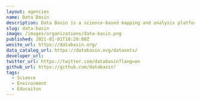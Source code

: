 ```yaml
---
layout: agencies
name: Data Basin
description: Data Basin is a science-based mapping and analysis platform that supports learning, research, and sustainable environmental stewardship. Data Basin is used by over 36000 scientists, natural resource practitioners, students & educators, and interested citizens from diverse sectors and geographies.
slug: data-basin
image: /images/organizations/data-basin.png
published: 2021-01-01T10:20:00Z
wesite_url: https://databasin.org/
data_catalog_url: https://databasin.org/datasets/
developer_url:
twitter_url: https://twitter.com/databasin?lang=en
github_url: https://github.com/databasin?
tags:
  - Science
  - Environment
  - Educaiton
---
```

